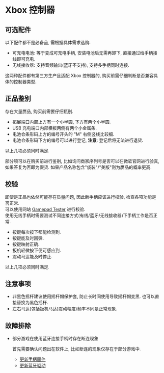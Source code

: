 # Xbox 控制器

## 可选配件

以下配件都不是必备品, 需根据具体需求选购.  

- 可充电电池: 等于变成可充电手柄, 安装电池后无需再卸下, 直接通过给手柄接线即可充电.
- 无线接收器: 支持音频输出(蓝牙不支持), 支持多手柄同时连接.

这两种配件都有第三方生产且适配 Xbox 控制器的, 购买前需仔细判断是否兼容具体的控制器类型.  

## 正品鉴别

存在大量赝品, 购买前需要仔细甄别.  

- 拓展端口内部上方有一个小半圆, 下方有两个小半圆.
- USB 充电端口内部横板两侧有两个小金属条.
- 电池仓条形码上方的编号开头的 "M" 右侧竖线比较细.
- 电池仓条形码下方的编号可以进行登记, **注意**: 登记后将无法进行退货.

以上几项必须同时满足.  

部分项可以在购买前进行鉴别, 比如询问商家序列号是否可以在微软官网进行验真, 如果答复为否即为假货. 如果产品名称包含"袋装"/"美版"则为赝品的概率更高.  

## 校验

即使是正品也依然可能存在质量问题, 因此新手柄应该进行校验, 检查各项功能是否正常.  
可以使用网站 [Gamepad Tester](https://gamepad-tester.com/) 进行校验.  
使用无线手柄时需要测试不同连接方式(有线/蓝牙/无线接收器)下手柄工作是否正常.  

- 按键每次按下都能检测到.
- 按键能及时回弹.
- 按键映射正确.
- 扳机轻微按下便可感应到.
- 震动马达能及时停止.

以上几项必须同时满足.  

## 注意事项

- 非黑色摇杆建议使用摇杆帽保护套, 防止长时间使用导致摇杆帽变黑. 也可以直接替换为黑色摇杆.  
- 左右马达(包括扳机马达)震动幅度/频率不同是正常现象.

## 故障排除

- 部分游戏在使用蓝牙连接手柄时存在断连现象

    首先需要确认问题出在软件上, 比如断连的现象仅存在于部分游戏中.  

    - [更新手柄固件](https://www.microsoft.com/en-au/p/xbox-accessories/9nblggh30xj3?rtc=1&activetab=pivot:overviewtab)
    - [更新蓝牙驱动](https://downloadcenter.intel.com/download/29919/Intel-Wireless-Bluetooth-for-Windows-10)
